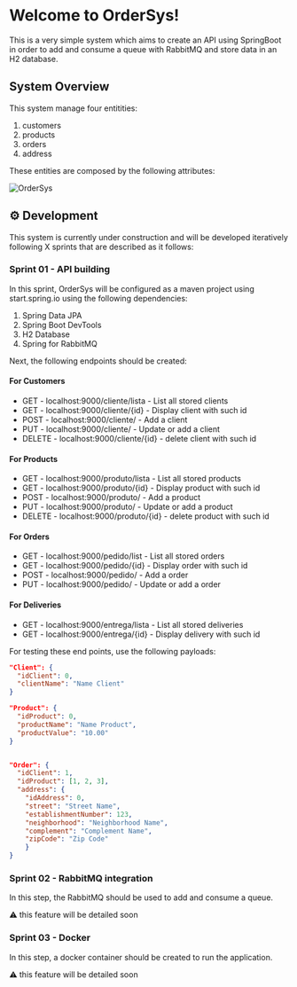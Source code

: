 # Welcome to OrderSys! 

This is a very simple system which aims to create an API using SpringBoot in order to add and consume a queue with RabbitMQ and store data in an H2 database. 



## System Overview

This system manage four entitities: 

1. customers
2. products
3. orders
4. address

These entities are composed by the following attributes:

![OrderSys](https://user-images.githubusercontent.com/13739735/196417927-e3a22ca4-7b7f-4681-be13-c92a66cc7655.png)

## ⚙️ Development

This system is currently under construction and will be developed iteratively following X sprints that are described as it follows:

### Sprint 01 - API building

In this sprint, OrderSys will be configured as a maven project using start.spring.io using the following dependencies:

1. Spring Data JPA
2. Spring Boot DevTools
3. H2 Database
4. Spring for RabbitMQ

Next, the following endpoints should be created:

#### For Customers
- GET - localhost:9000/cliente/lista - List all stored clients
- GET - localhost:9000/cliente/{id} - Display client with such id
- POST - localhost:9000/cliente/ - Add a client
- PUT - localhost:9000/cliente/ - Update or add a client
- DELETE - localhost:9000/cliente/{id} - delete client with such id

#### For Products
- GET - localhost:9000/produto/lista - List all stored products
- GET - localhost:9000/produto/{id} - Display product with such id
- POST - localhost:9000/produto/ - Add a product
- PUT - localhost:9000/produto/ - Update or add a product
- DELETE - localhost:9000/produto/{id} - delete product with such id

#### For Orders
- GET - localhost:9000/pedido/list - List all stored orders
- GET - localhost:9000/pedido/{id} - Display order with such id
- POST - localhost:9000/pedido/ - Add a order
- PUT - localhost:9000/pedido/ - Update or add a order

#### For Deliveries
- GET - localhost:9000/entrega/lista - List all stored deliveries
- GET - localhost:9000/entrega/{id} - Display delivery with such id


For testing these end points, use the following payloads:

```json
"Client": {
  "idClient": 0,
  "clientName": "Name Client"
}
```


```json
"Product": {
  "idProduct": 0,
  "productName": "Name Product",
  "productValue": "10.00"
}
```

```json

"Order": {
  "idClient": 1,
  "idProduct": [1, 2, 3],
  "address": {
    "idAddress": 0,
    "street": "Street Name",
    "establishmentNumber": 123,
    "neighborhood": "Neighborhood Name",
    "complement": "Complement Name",
    "zipCode": "Zip Code"
    }
}
```

### Sprint 02 - RabbitMQ integration

In this step, the RabbitMQ should be used to add and consume a queue.

⚠️ this feature will be detailed soon


### Sprint 03 - Docker

In this step, a docker container should be created to run the application.

⚠️ this feature will be detailed soon

